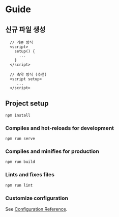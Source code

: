 # Guide

## 신규 파일 생성
```
  // 기본 방식
  <script>
    setup() {
      ...
    }
  </script>
  
  // 축약 방식 (추천)
  <script setup>
     ...
  </script>
```

## Project setup
```
npm install
```

### Compiles and hot-reloads for development
```
npm run serve
```

### Compiles and minifies for production
```
npm run build
```

### Lints and fixes files
```
npm run lint
```

### Customize configuration
See [Configuration Reference](https://cli.vuejs.org/config/).
